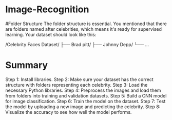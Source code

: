 # Image-Recognition
#Folder Structure
The folder structure is essential. You mentioned that there are folders named after celebrities, which means it's ready for supervised learning. Your dataset should look like this:

/Celebrity Faces Dataset/
   ├── Brad pitt/
   ├── Johnny Depp/
   └── ...
# Summary
Step 1: Install libraries.
Step 2: Make sure your dataset has the correct structure with folders representing each celebrity.
Step 3: Load the necessary Python libraries.
Step 4: Preprocess the images and load them from folders into training and validation datasets.
Step 5: Build a CNN model for image classification.
Step 6: Train the model on the dataset.
Step 7: Test the model by uploading a new image and predicting the celebrity.
Step 8: Visualize the accuracy to see how well the model performs.
  

